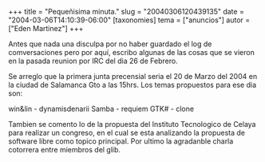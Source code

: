 +++
title = "Pequeñisima minuta."
slug = "20040306120439135"
date = "2004-03-06T14:10:39-06:00"
[taxonomies]
tema = ["anuncios"]
autor = ["Eden Martinez"]
+++

Antes que nada una disculpa por no haber guardado el log de
comversaciones pero por aquí, escribo algunas de las cosas que se vieron
en la pasada reunion por IRC del dia 26 de Febrero.

<!-- more -->
Se arreglo que la primera junta precensial seria el 20 de Marzo del 2004
en la ciudad de Salamanca Gto a las 15hrs. Los temas propuestos para ese
dia son:

win&lin - dynamisdenarii Samba - requiem GTK# - clone

Tambien se comento lo de la propuesta del Instituto Tecnologico de
Celaya para realizar un congreso, en el cual se esta analizando la
propuesta de software libre como topico principal. Por ultimo la
agradanble charla cotorrera entre miembros del glib.

